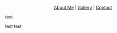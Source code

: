 <p align="center">
  <a href="#">About Me</a> |
  <a href="#">Gallery</a> |
  <a href="#">Contact</a>
</p>


test

test test
